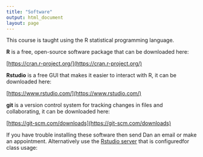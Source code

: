 ```yaml
---
title: "Software"
output: html_document
layout: page
---
```


This course is taught using the R statistical programming language. 

**R** is a free, open-source software package that can be downloaded here: 

[https://cran.r-project.org/](https://cran.r-project.org/)

**Rstudio** is a free GUI that makes it easier to interact with R, it can be 
downloaded here: 

[https://www.rstudio.com/](https://www.rstudio.com/)

**git** is a version control system for tracking changes in files and collaborating,
it can be downloaded here: 

[https://git-scm.com/downloads](https://git-scm.com/downloads)

If you have trouble installing these software then send Dan an email or make 
an appointment. Alternatively use the [Rstudio server](uniola.biology.cofc.edu:8787)
that is configuredfor class usage: 

